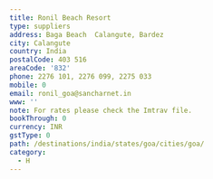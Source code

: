 ```yaml
---
title: Ronil Beach Resort
type: suppliers
address: Baga Beach  Calangute, Bardez
city: Calangute
country: India
postalCode: 403 516
areaCode: '832'
phone: 2276 101, 2276 099, 2275 033
mobile: 0
email: ronil_goa@sancharnet.in
www: ''
note: For rates please check the Imtrav file.
bookThrough: 0
currency: INR
gstType: 0
path: /destinations/india/states/goa/cities/goa/
category:
  - H
---
```


